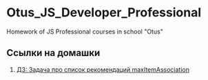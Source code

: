 # Otus_JS_Developer_Professional
Homework of JS Professional courses in school "Otus"

## Ссылки на домашки
1. [ДЗ: Задача про список рекомендаций maxItemAssociation](https://github.com/hobitosik/Otus_JS_Developer_Professional/tree/main/homework_1)
